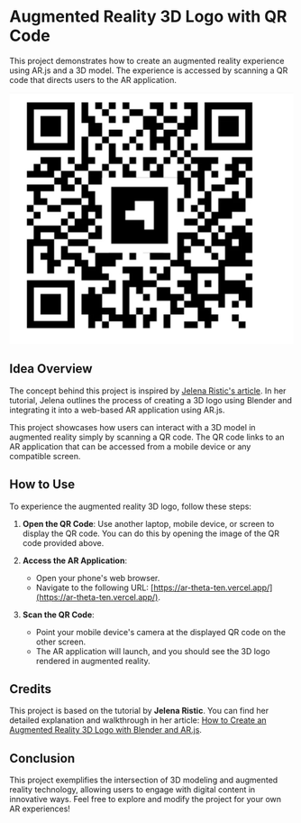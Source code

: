 # Augmented Reality 3D Logo with QR Code

This project demonstrates how to create an augmented reality experience using AR.js and a 3D model. The experience is accessed by scanning a QR code that directs users to the AR application.

![QR Code](jelena-ristic-qr-code.jpg)

## Idea Overview

The concept behind this project is inspired by [Jelena Ristic's article](https://jelena-ristic.medium.com/how-to-create-an-augmented-reality-3d-logo-with-blender-and-ar-js-1d7097456eb0). In her tutorial, Jelena outlines the process of creating a 3D logo using Blender and integrating it into a web-based AR application using AR.js. 

This project showcases how users can interact with a 3D model in augmented reality simply by scanning a QR code. The QR code links to an AR application that can be accessed from a mobile device or any compatible screen.

## How to Use

To experience the augmented reality 3D logo, follow these steps:

1. **Open the QR Code**: Use another laptop, mobile device, or screen to display the QR code. You can do this by opening the image of the QR code provided above.

2. **Access the AR Application**:
   - Open your phone's web browser.
   - Navigate to the following URL: [https://ar-theta-ten.vercel.app/](https://ar-theta-ten.vercel.app/).

3. **Scan the QR Code**:
   - Point your mobile device's camera at the displayed QR code on the other screen.
   - The AR application will launch, and you should see the 3D logo rendered in augmented reality.

## Credits

This project is based on the tutorial by **Jelena Ristic**. You can find her detailed explanation and walkthrough in her article: [How to Create an Augmented Reality 3D Logo with Blender and AR.js](https://jelena-ristic.medium.com/how-to-create-an-augmented-reality-3d-logo-with-blender-and-ar-js-1d7097456eb0).

## Conclusion

This project exemplifies the intersection of 3D modeling and augmented reality technology, allowing users to engage with digital content in innovative ways. Feel free to explore and modify the project for your own AR experiences!
